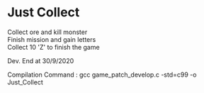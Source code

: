 # Just Collect
Collect ore and kill monster  
Finish mission and gain letters  
Collect 10 'Z' to finish the game

Dev. End at 30/9/2020

Compilation Command : gcc game_patch_develop.c -std=c99 -o Just_Collect

